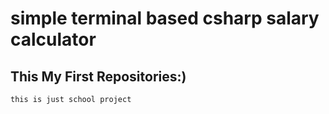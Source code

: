 # simple terminal based csharp salary calculator
## This My First Repositories:) 

```this is just school project ```
